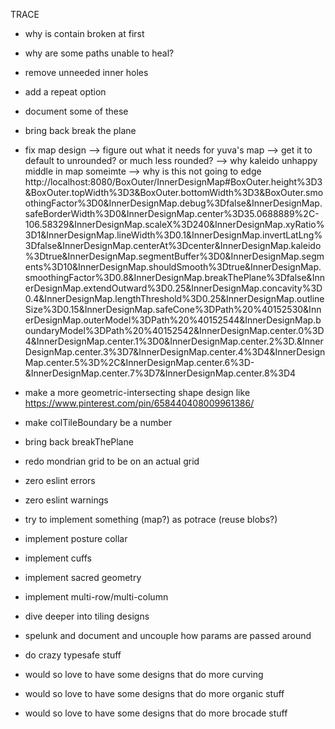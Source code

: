 TRACE
- why is contain broken at first
- why are some paths unable to heal?
- remove unneeded inner holes
- add a repeat option
- document some of these

- bring back break the plane

- fix map design
--> figure out what it needs for yuva's map
--> get it to default to unrounded? or much less rounded?
--> why kaleido unhappy middle in map someimte
--> why is this not going to edge http://localhost:8080/BoxOuter/InnerDesignMap#BoxOuter.height%3D3&BoxOuter.topWidth%3D3&BoxOuter.bottomWidth%3D3&BoxOuter.smoothingFactor%3D0&InnerDesignMap.debug%3Dfalse&InnerDesignMap.safeBorderWidth%3D0&InnerDesignMap.center%3D35.0688889%2C-106.58329&InnerDesignMap.scaleX%3D240&InnerDesignMap.xyRatio%3D1&InnerDesignMap.lineWidth%3D0.1&InnerDesignMap.invertLatLng%3Dfalse&InnerDesignMap.centerAt%3Dcenter&InnerDesignMap.kaleido%3Dtrue&InnerDesignMap.segmentBuffer%3D0&InnerDesignMap.segments%3D10&InnerDesignMap.shouldSmooth%3Dtrue&InnerDesignMap.smoothingFactor%3D0.8&InnerDesignMap.breakThePlane%3Dfalse&InnerDesignMap.extendOutward%3D0.25&InnerDesignMap.concavity%3D0.4&InnerDesignMap.lengthThreshold%3D0.25&InnerDesignMap.outlineSize%3D0.15&InnerDesignMap.safeCone%3DPath%20%40152530&InnerDesignMap.outerModel%3DPath%20%40152544&InnerDesignMap.boundaryModel%3DPath%20%40152542&InnerDesignMap.center.0%3D4&InnerDesignMap.center.1%3D0&InnerDesignMap.center.2%3D.&InnerDesignMap.center.3%3D7&InnerDesignMap.center.4%3D4&InnerDesignMap.center.5%3D%2C&InnerDesignMap.center.6%3D-&InnerDesignMap.center.7%3D7&InnerDesignMap.center.8%3D4

- make a more geometric-intersecting shape design like https://www.pinterest.com/pin/658440408009961386/

- make colTileBoundary be a number

- bring back breakThePlane

- redo mondrian grid to be on an actual grid

- zero eslint errors
- zero eslint warnings

- try to implement something (map?) as potrace (reuse blobs?)

- implement posture collar
- implement cuffs
- implement sacred geometry
- implement multi-row/multi-column
- dive deeper into tiling designs

- spelunk and document and uncouple how params are passed around

- do crazy typesafe stuff

- would so love to have some designs that do more curving
- would so love to have some designs that do more organic stuff
- would so love to have some designs that do more brocade stuff

